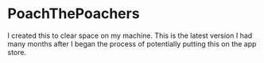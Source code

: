 # PoachThePoachers
I created this to clear space on my machine. This is the latest version I had many months after I began the process of potentially putting this on the app store. 
